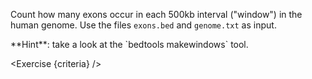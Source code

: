 <script>
// Solution:
//    bedtools makewindows -g genome.txt -w 500000 > windows.bed
//    bedtools intersect -a windows.bed -b exons.bed -c > windows.exons.bedg

import Alert from "../../Alert.svelte";
import Exercise from "../../Exercise.svelte";

let criteria = [
{
	name: "File <code>windows.bed</code> exists",
	checks: [{
		type: "file",
		path: "windows.bed",
		action: "exists"
	}]
},
{
	name: "File <code>windows.bed</code> contains a list of all regions of 500kb in the genome",
	checks: [{
		type: "file",
		path: "windows.bed",
		action: "contents",
		equal: "bedtools makewindows -g genome.txt -w 500000",
		output: "/shared/tmp/exercise2-windows.bed"
	}]
},
{
	name: "File <code>windows.exons.bedg</code> exists",
	checks: [{
		type: "file",
		path: "windows.exons.bedg",
		action: "exists"
	}]
},
{
	name: "File <code>windows.exons.bedg</code> contains a list of each 500kb interval and how many exons were found within that region",
	checks: [{
		type: "file",
		path: "windows.exons.bedg",
		action: "contents",
		equal: "bedtools intersect -a /shared/tmp/exercise2-windows.bed -b exons.bed -c"
	}]
}

];
</script>

Count how many exons occur in each 500kb interval ("window") in the human genome. Use the files `exons.bed` and `genome.txt` as input.

<Alert>
	**Hint**: take a look at the `bedtools makewindows` tool.
</Alert>

<Exercise {criteria} />
